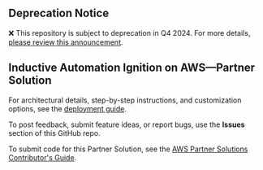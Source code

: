 ## Deprecation Notice

:x: This repository is subject to deprecation in Q4 2024. For more details, [please review this announcement](https://github.com/aws-ia/.announcements/issues/1). 


## Inductive Automation Ignition on AWS—Partner Solution

For architectural details, step-by-step instructions, and customization options, see the [deployment guide](https://fwd.aws/Pyx9D?).

To post feedback, submit feature ideas, or report bugs, use the **Issues** section of this GitHub repo.

To submit code for this Partner Solution, see the [AWS Partner Solutions Contributor's Guide](https://fwd.aws/NwqYA?).
